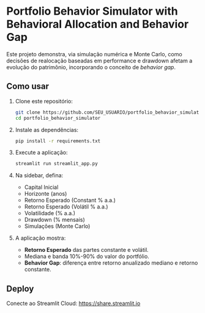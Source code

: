 # Portfolio Behavior Simulator with Behavioral Allocation and Behavior Gap

Este projeto demonstra, via simulação numérica e Monte Carlo, como decisões de realocação baseadas em performance e drawdown afetam a evolução do patrimônio, incorporando o conceito de *behavior gap*.

## Como usar

1. Clone este repositório:
   ```bash
   git clone https://github.com/SEU_USUARIO/portfolio_behavior_simulator.git
   cd portfolio_behavior_simulator
   ```

2. Instale as dependências:
   ```bash
   pip install -r requirements.txt
   ```

3. Execute a aplicação:
   ```bash
   streamlit run streamlit_app.py
   ```

4. Na sidebar, defina:
   - Capital Inicial  
   - Horizonte (anos)  
   - Retorno Esperado (Constant % a.a.)  
   - Retorno Esperado (Volátil % a.a.)  
   - Volatilidade (% a.a.)  
   - Drawdown (% mensais)  
   - Simulações (Monte Carlo)

5. A aplicação mostra:
   - **Retorno Esperado** das partes constante e volátil.  
   - Mediana e banda 10%-90% do valor do portfólio.  
   - **Behavior Gap**: diferença entre retorno anualizado mediano e retorno constante.

## Deploy

Conecte ao Streamlit Cloud: https://share.streamlit.io  

